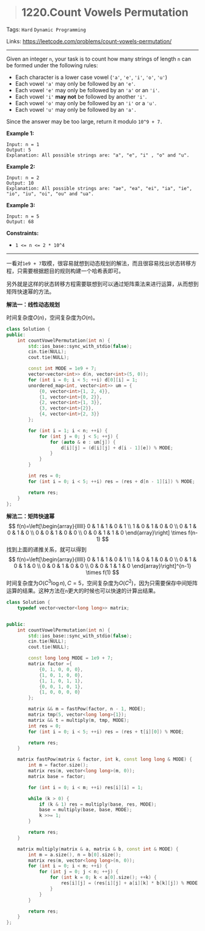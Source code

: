 > # 1220.Count Vowels Permutation

Tags: `Hard` `Dynamic Programming`

Links: https://leetcode.com/problems/count-vowels-permutation/

-----

Given an integer `n`, your task is to count how many strings of length `n` can be formed under the following rules:

- Each character is a lower case vowel (`'a'`, `'e'`, `'i'`, `'o'`, `'u'`)
- Each vowel `'a'` may only be followed by an `'e'`.
- Each vowel `'e'` may only be followed by an `'a'` or an `'i'`.
- Each vowel `'i'` **may not** be followed by another `'i'`.
- Each vowel `'o'` may only be followed by an `'i'` or a `'u'`.
- Each vowel `'u'` may only be followed by an `'a'.`

Since the answer may be too large, return it modulo `10^9 + 7.` 

**Example 1:**

```
Input: n = 1
Output: 5
Explanation: All possible strings are: "a", "e", "i" , "o" and "u".
```

**Example 2:**

```
Input: n = 2
Output: 10
Explanation: All possible strings are: "ae", "ea", "ei", "ia", "ie", "io", "iu", "oi", "ou" and "ua".
```

**Example 3:** 

```
Input: n = 5
Output: 68
```

**Constraints:**

- `1 <= n <= 2 * 10^4`

-----

一看对`1e9 + 7`取模，很容易就想到动态规划的解法，而且很容易找出状态转移方程，只需要根据题目的规则构建一个哈希表即可。

另外就是这样的状态转移方程需要联想到可以通过矩阵乘法来进行运算，从而想到矩阵快速幂的方法。

**解法一：线性动态规划**

时间复杂度$O(n)$，空间复杂度为$O(n)$。

```c++
class Solution {
public:
    int countVowelPermutation(int n) {
        std::ios_base::sync_with_stdio(false);
        cin.tie(NULL);
        cout.tie(NULL);

        const int MODE = 1e9 + 7;
        vector<vector<int>> d(n, vector<int>(5, 0));
        for (int i = 0; i < 5; ++i) d[0][i] = 1;
        unordered_map<int, vector<int>> um = {
            {0, vector<int>{1, 2, 4}},
            {1, vector<int>{0, 2}},
            {2, vector<int>{1, 3}},
            {3, vector<int>{2}},
            {4, vector<int>{2, 3}}
        };

        for (int i = 1; i < n; ++i) {
            for (int j = 0; j < 5; ++j) {
                for (auto & e : um[j]) {
                    d[i][j] = (d[i][j] + d[i - 1][e]) % MODE;
                }
            }
        }

        int res = 0;
        for (int i = 0; i < 5; ++i) res = (res + d[n - 1][i]) % MODE;

        return res;
    }
};
```

**解法二：矩阵快速幂**
$$
f(n)=\left[\begin{array}{lllll}
0 & 1 & 1 & 0 & 1 \\
1 & 0 & 1 & 0 & 0 \\
0 & 1 & 0 & 1 & 0 \\
0 & 0 & 1 & 0 & 0 \\
0 & 0 & 1 & 1 & 0
\end{array}\right] \times f(n-1)
$$
找到上面的递推关系，就可以得到
$$
f(n)=\left[\begin{array}{lllll}
0 & 1 & 1 & 0 & 1 \\
1 & 0 & 1 & 0 & 0 \\
0 & 1 & 0 & 1 & 0 \\
0 & 0 & 1 & 0 & 0 \\
0 & 0 & 1 & 1 & 0
\end{array}\right]^{n-1} \times f(1)
$$
时间复杂度为$O(C^3 \log n), C = 5$，空间复杂度为$O(C^2)$，因为只需要保存中间矩阵运算的结果。这种方法在`n`更大的时候也可以快速的计算出结果。

```c++
class Solution {
    typedef vector<vector<long long>> matrix;


public:
    int countVowelPermutation(int n) {
        std::ios_base::sync_with_stdio(false);
        cin.tie(NULL);
        cout.tie(NULL);

        const long long MODE = 1e9 + 7;
        matrix factor ={
            {0, 1, 0, 0, 0}, 
            {1, 0, 1, 0, 0}, 
            {1, 1, 0, 1, 1}, 
            {0, 0, 1, 0, 1}, 
            {1, 0, 0, 0, 0}
        };

        matrix && m = fastPow(factor, n - 1, MODE);
        matrix tmp(5, vector<long long>{1});
        matrix && t = multiply(m, tmp, MODE);
        int res = 0;
        for (int i = 0; i < 5; ++i) res = (res + t[i][0]) % MODE;

        return res;
    }

    matrix fastPow(matrix & factor, int k, const long long & MODE) {
        int m = factor.size();
        matrix res(m, vector<long long>(m, 0));
        matrix base = factor;

        for (int i = 0; i < m; ++i) res[i][i] = 1;

        while (k > 0) {
            if (k & 1) res = multiply(base, res, MODE);
            base = multiply(base, base, MODE);
            k >>= 1;
        }

        return res;
    }

    matrix multiply(matrix & a, matrix & b, const int & MODE) {
        int m = a.size(), n = b[0].size();
        matrix res(m, vector<long long>(n, 0));
        for (int i = 0; i < m; ++i) {
            for (int j = 0; j < n; ++j) {
                for (int k = 0; k < a[0].size(); ++k) {
                    res[i][j] = (res[i][j] + a[i][k] * b[k][j]) % MODE;
                }
            }
        }

        return res;
    }
};
```















